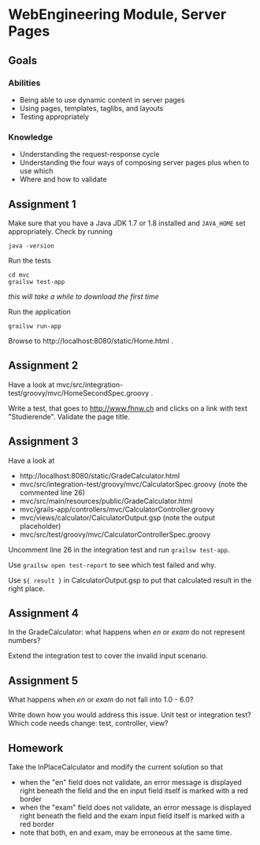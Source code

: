# WebEngineering Module, Server Pages

## Goals

### Abilities
- Being able to use dynamic content in server pages
- Using pages, templates, taglibs, and layouts
- Testing appropriately

### Knowledge
- Understanding the request-response cycle
- Understanding the four ways of composing server pages plus when to use which
- Where and how to validate

## Assignment 1

Make sure that you have a Java JDK 1.7 or 1.8 installed and `JAVA_HOME` 
set appropriately. Check by running

    java -version

Run the tests

    cd mvc
    grailsw test-app

_this will take a while to download the first time_    
        
Run the application

    grailsw run-app

Browse to http://localhost:8080/static/Home.html .

## Assignment 2

Have a look at mvc/src/integration-test/groovy/mvc/HomeSecondSpec.groovy .

Write a test, that goes to http://www.fhnw.ch
and clicks on a link with text "Studierende".
Validate the page title.

## Assignment 3

Have a look at 
- http://localhost:8080/static/GradeCalculator.html
- mvc/src/integration-test/groovy/mvc/CalculatorSpec.groovy (note the commented line 26)
- mvc/src/main/resources/public/GradeCalculator.html 
- mvc/grails-app/controllers/mvc/CalculatorController.groovy
- mvc/views/calculator/CalculatorOutput.gsp (note the output placeholder)
- mvc/src/test/groovy/mvc/CalculatorControllerSpec.groovy

Uncomment line 26 in the integration test and run `grailsw test-app`.

Use `grailsw open test-report` to see which test failed and why.

Use `${ result }` in CalculatorOutput.gsp to put that calculated result in the right place.

## Assignment 4

In the GradeCalculator:
what happens when _en_ or _exam_ do not represent numbers?

Extend the integration test to cover the invalid input scenario.

## Assignment 5

What happens when _en_ or _exam_ do not fall into 1.0 - 6.0?

Write down how you would address this issue.
Unit test or integration test?
Which code needs change: test, controller, view?


## Homework 

Take the InPlaceCalculator and modify the current solution so that
- when the "en" field does not validate,
  an error message is displayed right beneath the field and
  the en input field itself is marked with a red border  
- when the "exam" field does not validate,
  an error message is displayed right beneath the field and
  the exam input field itself is marked with a red border
- note that both, en and exam, may be erroneous at the same time.  